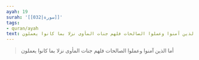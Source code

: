 ```yaml
---
ayah: 19
surah: '[[032|سورة]]'
tags:
- quran/ayah
text: أما الذين آمنوا وعملوا الصالحات فلهم جنات المأوى نزلا بما كانوا يعملون
---
```

> أما الذين آمنوا وعملوا الصالحات فلهم جنات المأوى نزلا بما كانوا يعملون
